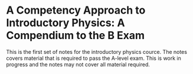 # A Competency Approach to Introductory Physics: A Compendium to the B Exam

This is the first set of notes for the introductory physics cource. The notes
covers material that is required to pass the A-level exam. This is work in progress
and the notes may not cover all material required.
